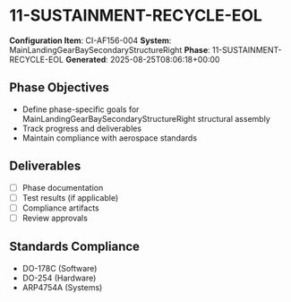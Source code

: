# 11-SUSTAINMENT-RECYCLE-EOL

**Configuration Item**: CI-AF156-004
**System**: MainLandingGearBaySecondaryStructureRight
**Phase**: 11-SUSTAINMENT-RECYCLE-EOL
**Generated**: 2025-08-25T08:06:18+00:00

## Phase Objectives
- Define phase-specific goals for MainLandingGearBaySecondaryStructureRight structural assembly
- Track progress and deliverables
- Maintain compliance with aerospace standards

## Deliverables
- [ ] Phase documentation
- [ ] Test results (if applicable)
- [ ] Compliance artifacts
- [ ] Review approvals

## Standards Compliance
- DO-178C (Software)
- DO-254 (Hardware)
- ARP4754A (Systems)


